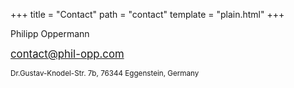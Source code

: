 +++
title = "Contact"
path = "contact"
template = "plain.html"
+++

Philipp Oppermann

<big>contact@phil-opp.com</big>

<small>Dr.Gustav-Knodel-Str. 7b, 76344 Eggenstein,  Germany</small>
